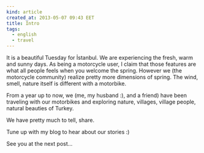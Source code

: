 ```yaml
---
kind: article
created_at: 2013-05-07 09:43 EET
title: Intro
tags:
  - english
  - travel
---
```


It is a beautiful Tuesday for İstanbul. We are experiencing the fresh, warm and sunny days. As being a motorcycle user, I claim that those features are what all people feels when you welcome the spring. However we (the motorcycle community) realize pretty more dimensions of spring.
The wind, smell, nature itself is different with a motorbike.

From a year up to now, we (me, my husband :), and a friend) have been traveling with our motorbikes and exploring nature, villages, village people, natural beauties of Turkey.

We have pretty much to tell, share.

Tune up with my blog to hear about our stories :)

See you at the next post…